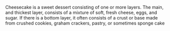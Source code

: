 Cheesecake is a sweet dessert consisting of one or more layers. The main, and thickest layer, consists of a mixture of soft, fresh cheese, eggs, and sugar. If there is a bottom layer, it often consists of a crust or base made from crushed cookies, graham crackers, pastry, or sometimes sponge cake